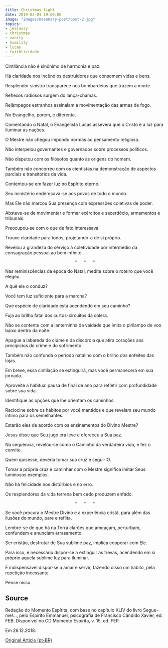 ```yaml
---
title: Christmas light
date: 2019-02-01 19:00:00
image: "images/masonary-post/post-2.jpg"
topics: 
- jealousy
- christmas
- vanity
- humility
- lucas
- faithlicidade
---
```



Cintilância não é sinônimo de harmonia e paz.

Há claridade nos incêndios destruidores que consomem vidas e bens.

Resplendor sinistro transparece nos bombardeios que trazem a morte.

Reflexos radiosos surgem do lança-chamas.

Relâmpagos estranhos assinalam a movimentação das armas de fogo.

No Evangelho, porém, é diferente.

Comentando o Natal, o Evangelista Lucas assevera que o Cristo é a luz para
iluminar as nações.

O Mestre não chegou impondo normas ao pensamento religioso.

Não interpelou governantes e governados sobre processos políticos.

Não disputou com os filósofos quanto às origens do homem.

Também não concorreu com os cientistas na demonstração de aspectos parciais e
transitórios da vida.

Contentou-se em fazer luz no Espírito eterno.

Seu ministério endereçava-se aos povos de todo o mundo.

Mas Ele não marcou Sua presença com expressões coletivas de poder.

Absteve-se de movimentar e formar exércitos e sacerdócio, armamentos e
tribunais.

Preocupou-se com o que de fato interessava.

Trouxe claridade para todos, projetando-a de si próprio.

Revelou a grandeza do serviço à coletividade por intermédio da consagração
pessoal ao bem infinito.

                                   *   *   *

Nas reminiscências da época do Natal, medite sobre o roteiro que você elegeu.

A quê ele o conduz?

Você tem luz suficiente para a marcha?

Que espécie de claridade está acendendo em seu caminho?

Fuja ao brilho fatal dos curtos-circuitos da cólera.

Não se contente com a lanterninha da vaidade que imita o pirilampo de voo baixo
dentro da noite.

Apague a labareda do ciúme e da discórdia que atira corações aos precipícios do
crime e do sofrimento.

Também não confunda o período natalino com o brilho dos enfeites das lojas.

Em breve, essa cintilação se extinguirá, mas você permanecerá em sua jornada.

Aproveite a habitual pausa de final de ano para refletir com profundidade sobre
sua vida.

Identifique as opções que lhe orientam os caminhos.

Raciocine sobre os hábitos por você mantidos e que revelam seu mundo íntimo
para os semelhantes.

Estarão eles de acordo com os ensinamentos do Divino Mestre?

Jesus disse que Seu jugo era leve e ofereceu a Sua paz.

Na sequência, revelou-se como o Caminho da verdadeira vida, e fez o convite.

Quem quisesse, deveria tomar sua cruz e segui-lO.

Tomar a própria cruz e caminhar com o Mestre significa imitar Seus luminosos
exemplos.

Não há felicidade nos distúrbios e no erro.

Os resplendores da vida terrena bem cedo produzem enfado.

                                   *   *   *

Se você procura o Mestre Divino e a experiência cristã, para além das ilusões
do mundo, pare e reflita.

Lembre-se de que há na Terra clarões que ameaçam, perturbam, confundem e
anunciam arrasamento.

Ser cristão, desfrutar de Sua sublime paz, implica cooperar com Ele.

Para isso, é necessário dispor-se a extinguir as trevas, acendendo em si
próprio aquela sublime luz para iluminar.

É indispensável dispor-se a amar e servir, fazendo disso um hábito, pela
repetição incessante.

Pense nisso.

## Source
Redação do Momento Espírita, com base no capítulo XLIV
do livro Segue-me!..., pelo Espírito Emmanuel, psicografia
de Francisco Cândido Xavier, ed. FEB.
Disponível no CD Momento Espírita, v. 15, ed. FEP.

Em 26.12.2018.

[Original Article (pt-BR)](http://momento.com.br/pt/ler_texto.php?id=5623)
